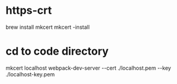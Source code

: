 # https-crt

brew install mkcert
mkcert -install
# cd to code directory
mkcert localhost
webpack-dev-server --cert ./localhost.pem --key ./localhost-key.pem
